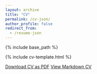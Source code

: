 ```yaml
---
layout: archive
title: "CV"
permalink: /cv-json/
author_profile: false
redirect_from:
  - /resume-json
---
```


{% include base_path %}

<link rel="stylesheet" href="{{ base_path }}/assets/css/cv-style.css">
<link rel="stylesheet" href="https://cdnjs.cloudflare.com/ajax/libs/font-awesome/5.15.4/css/all.min.css">

<style>
  .archive {
    width: 80%;
    margin: 0 auto;
    float: none;
    padding-right: 0;
  }
  
  @media (min-width: 80em) {
    .archive {
      width: 70%;
    }
  }
</style>

{% include cv-template.html %}

<div class="cv-download-links">
  <a href="https://drive.google.com/file/d/1XjY4gnlLzsKEYtQmctGHj9n1-On-Txl5/view?usp=sharing" class="btn btn--primary" target="_blank">Download CV as PDF</a>
  <a href="{{ base_path }}" class="btn btn--inverse">View Markdown CV</a>
</div>



